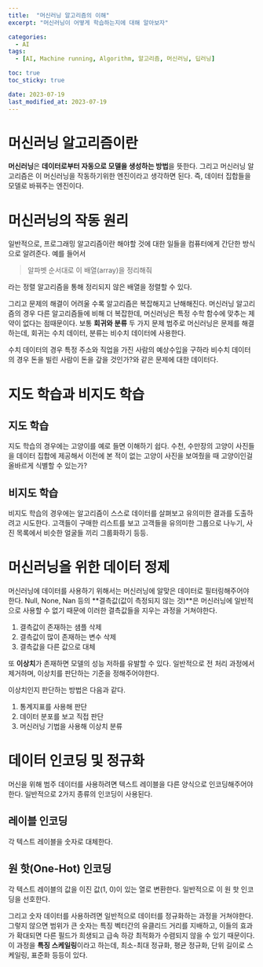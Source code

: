 ```yaml
---
title:  "머신러닝 알고리즘의 이해"
excerpt: "머신러닝이 어떻게 학습하는지에 대해 알아보자"

categories:
  - AI
tags:
  - [AI, Machine running, Algorithm, 알고리즘, 머신러닝, 딥러닝]

toc: true
toc_sticky: true

date: 2023-07-19
last_modified_at: 2023-07-19
---
```


# 머신러닝 알고리즘이란
**머신러닝**은 **데이터로부터 자동으로 모델을 생성하는 방법**을 뜻한다. 그리고 머신러닝 알고리즘은 이 머신러닝을 작동하기위한 엔진이라고 생각하면 된다. 즉, 데이터 집합들을 모델로 바꿔주는 엔진이다.

# 머신러닝의 작동 원리
일반적으로, 프로그래밍 알고리즘이란 해야할 것에 대한 일들을 컴퓨터에게 간단한 방식으로 알려준다. 예를 들어서

> 알파벳 순서대로 이 배열(array)을 정리해줘

라는 정렬 알고리즘을 통해 정리되지 않은 배열을 정렬할 수 있다.

그리고 문제의 해결이 어려울 수록 알고리즘은 복잡해지고 난해해진다. 머신러닝 알고리즘의 경우 다른 알고리즘들에 비해 더 복잡한데, 머신러닝은 특정 수학 함수에 맞추는 제약이 없다는 점때문이다. 보통 **회귀와 분류** 두 가지 문제 범주로 머신러닝은 문제를 해결하는데, 회귀는 수치 데이터, 분류는 비수치 데이터에 사용한다.

수치 데이터의 경우 특정 주소와 직업을 가진 사람의 예상수입을 구하라
비수치 데이터의 경우 돈을 빌린 사람이 돈을 갚을 것인가?와 같은 문제에 대한 데이터다.

# 지도 학습과 비지도 학습

## 지도 학습
지도 학습의 경우에는 고양이를 예로 들면 이해하기 쉽다. 수천, 수만장의 고양이 사진들을 데이터 집합에 제공해서 이전에 본 적이 없는 고양이 사진을 보여줬을 때 고양이인걸 올바르게 식별할 수 있는가?

## 비지도 학습
비지도 학습의 경우에는 알고리즘이 스스로 데이터를 살펴보고 유의미한 결과를 도출하려고 시도한다. 고객들이 구매한 리스트를 보고 고객들을 유의미한 그룹으로 나누기, 사진 목록에서 비슷한 얼굴들 끼리 그룹화하기 등등.

# 머신러닝을 위한 데이터 정제
머신러닝에 데이터를 사용하기 위해서는 머신러닝에 알맞은 데이터로 필터링해주어야한다. Null, None, Nan 등의 **결측값(값이 측정되지 않는 것)**은 머신러닝에 일반적으로 사용할 수 없기 때문에 이러한 결측값들을 지우는 과정을 거쳐야한다.

1. 결측값이 존재하는 샘플 삭제
2. 결측값이 많이 존재하는 변수 삭제
3. 결측값을 다른 값으로 대체

또 **이상치**가 존재하면 모델의 성능 저하를 유발할 수 있다. 일반적으로 전 처리 과정에서 제거하며, 이상치를 판단하는 기준을 정해주어야한다.

이상치인지 판단하는 방법은 다음과 같다.
1. 통계지표를 사용해 판단
2. 데이터 분포를 보고 직접 판단
3. 머신러닝 기법을 사용해 이상치 분류

# 데이터 인코딩 및 정규화
머신을 위해 범주 데이터를 사용하려면 텍스트 레이블을 다른 양식으로 인코딩해주어야 한다. 일반적으로 2가지 종류의 인코딩이 사용된다.

## 레이블 인코딩
각 텍스트 레이블을 숫자로 대체한다.

## 원 핫(One-Hot) 인코딩
각 텍스트 레이블의 값을 이진 값(1, 0)이 있는 열로 변환한다. 일반적으로 이 원 핫 인코딩을 선호한다.

그리고 숫자 데이터를 사용하려면 일반적으로 데이터를 정규화하는 과정을 거쳐야한다. 그렇지 않으면 범위가 큰 숫자는 특징 벡터간의 유클리드 거리를 지배하고, 이들의 효과가 확대되면 다른 필드가 희생되고 급속 하강 최적화가 수렴되지 않을 수 있기 때문이다. 이 과정을 **특징 스케일링**이라고 하는데, 최소-최대 정규화, 평균 정규화, 단위 길이로 스케일링, 표준화 등등이 있다.